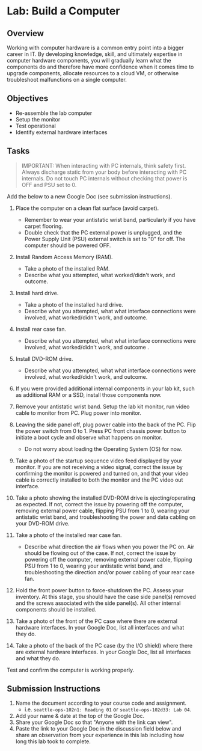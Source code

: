 # Lab: Build a Computer

## Overview

Working with computer hardware is a common entry point into a bigger career in IT. By developing knowledge, skill, and ultimately expertise in computer hardware components, you will gradually learn what the components do and therefore have more confidence when it comes time to upgrade components, allocate resources to a cloud VM, or otherwise troubleshoot malfunctions on a single computer.

## Objectives

- Re-assemble the lab computer
- Setup the monitor
- Test operational
- Identify external hardware interfaces 

## Tasks 

> IMPORTANT: When interacting with PC internals, think safety first. Always discharge static from your body before interacting with PC internals. Do not touch PC internals without checking that power is OFF and PSU set to 0. 

Add the below to a new Google Doc (see submission instructions).

1. Place the computer on a clean flat surface (avoid carpet). 
   - Remember to wear your antistatic wrist band, particularly if you have carpet flooring. 
   - Double check that the PC external power is unplugged, and the Power Supply Unit (PSU) external switch is set to "0" for off. The computer should be powered OFF.

1. Install Random Access Memory (RAM).
   - Take a photo of the installed RAM.
   - Describe what you attempted, what worked/didn't work, and outcome.

1. Install hard drive.
   - Take a photo of the installed hard drive.
   - Describe what you attempted, what what interface connections were involved, what worked/didn't work, and outcome.

1. Install rear case fan.
   - Describe what you attempted, what what interface connections were involved, what worked/didn't work, and outcome .

1. Install DVD-ROM drive.
   - Describe what you attempted, what what interface connections were involved, what worked/didn't work, and outcome.

1. If you were provided additional internal components in your lab kit, such as additional RAM or a SSD, install those components now.

1. Remove your antistatic wrist band. Setup the lab kit monitor, run video cable to monitor from PC. Plug power into monitor. 

1. Leaving the side panel off, plug power cable into the back of the PC. Flip the power switch from 0 to 1. Press PC front chassis power button to initiate a boot cycle and observe what happens on monitor.
   - Do not worry about loading the Operating System (OS) for now.

1. Take a photo of the startup sequence video feed displayed by your monitor. If you are not receiving a video signal, correct the issue by confirming the monitor is powered and turned on, and that your video cable is correctly installed to both the monitor and the PC video out interface.

1. Take a photo showing the installed DVD-ROM drive is ejecting/operating as expected. If not, correct the issue by powering off the computer, removing external power cable, flipping PSU from 1 to 0, wearing your antistatic wrist band, and troubleshooting the power and data cabling on your DVD-ROM drive.

1. Take a photo of the installed rear case fan.
   - Describe what direction the air flows when you power the PC on. Air should be flowing out of the case. If not, correct the issue by powering off the computer, removing external power cable, flipping PSU from 1 to 0, wearing your antistatic wrist band, and troubleshooting the direction and/or power cabling of your rear case fan.

1. Hold the front power button to force-shutdown the PC. Assess your inventory. At this stage, you should have the case side panel(s) removed and the screws associated with the side panel(s). All other internal components should be installed.

1. Take a photo of the front of the PC case where there are external hardware interfaces. In your Google Doc, list all interfaces and what they do.

1. Take a photo of the back of the PC case (by the I/O shield) where there are external hardware interfaces. In your Google Doc, list all interfaces and what they do.

Test and confirm the computer is working properly.

## Submission Instructions

1. Name the document according to your course code and assignment.
   - i.e. `seattle-ops-102n1: Reading 01` or `seattle-ops-102d33: Lab 04`.
1. Add your name & date at the top of the Google Doc.
1. Share your Google Doc so that "Anyone with the link can view".
1. Paste the link to your Google Doc in the discussion field below and share an observation from your experience in this lab including how long this lab took to complete.
